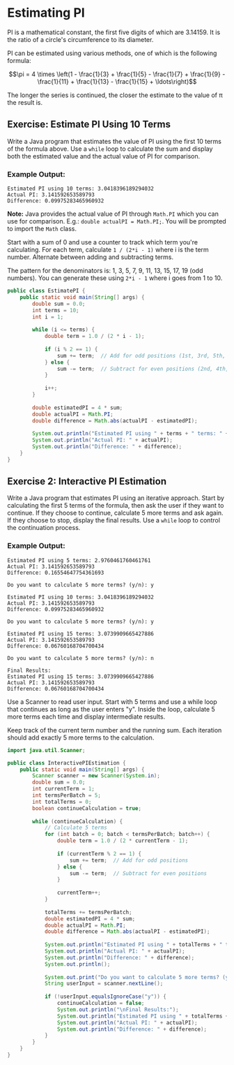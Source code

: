 # Estimating PI

PI is a mathematical constant, the first five digits of which are 3.14159. It is the ratio of a circle's circumference to its diameter. 

PI can be estimated using various methods, one of which is the following formula:

$$\pi = 4 \times \left(1 - \frac{1}{3} + \frac{1}{5} - \frac{1}{7} + \frac{1}{9} - \frac{1}{11} + \frac{1}{13} - \frac{1}{15} + \ldots\right)$$

The longer the series is continued, the closer the estimate to the value of π the result is.

## Exercise: Estimate PI Using 10 Terms

Write a Java program that estimates the value of PI using the first 10 terms of the formula above. Use a `while` loop to calculate the sum and display both the estimated value and the actual value of PI for comparison.

### Example Output:
```
Estimated PI using 10 terms: 3.0418396189294032
Actual PI: 3.141592653589793
Difference: 0.09975283465960932
```

**Note:** Java provides the actual value of PI through `Math.PI` which you can use for comparison. E.g.: `double actualPI = Math.PI;`. You will be prompted to import the `Math` class.

<hint title="Hint 1">

Start with a sum of 0 and use a counter to track which term you're calculating. For each term, calculate `1 / (2*i - 1)` where i is the term number. Alternate between adding and subtracting terms.

</hint>

<hint title="Hint 2">

The pattern for the denominators is: 1, 3, 5, 7, 9, 11, 13, 15, 17, 19 (odd numbers). You can generate these using `2*i - 1` where i goes from 1 to 10.

</hint>

<hint title="Solution">

```java
public class EstimatePI {
    public static void main(String[] args) {
        double sum = 0.0;
        int terms = 10;
        int i = 1;
        
        while (i <= terms) {
            double term = 1.0 / (2 * i - 1);
            
            if (i % 2 == 1) {
                sum += term;  // Add for odd positions (1st, 3rd, 5th, etc.)
            } else {
                sum -= term;  // Subtract for even positions (2nd, 4th, 6th, etc.)
            }
            
            i++;
        }
        
        double estimatedPI = 4 * sum;
        double actualPI = Math.PI;
        double difference = Math.abs(actualPI - estimatedPI);
        
        System.out.println("Estimated PI using " + terms + " terms: " + estimatedPI);
        System.out.println("Actual PI: " + actualPI);
        System.out.println("Difference: " + difference);
    }
}
```

</hint>

## Exercise 2: Interactive PI Estimation

Write a Java program that estimates PI using an iterative approach. Start by calculating the first 5 terms of the formula, then ask the user if they want to continue. If they choose to continue, calculate 5 more terms and ask again. If they choose to stop, display the final results. Use a `while` loop to control the continuation process.

### Example Output:
```
Estimated PI using 5 terms: 2.9760461760461761
Actual PI: 3.141592653589793
Difference: 0.16554647754361693

Do you want to calculate 5 more terms? (y/n): y

Estimated PI using 10 terms: 3.0418396189294032
Actual PI: 3.141592653589793
Difference: 0.09975283465960932

Do you want to calculate 5 more terms? (y/n): y

Estimated PI using 15 terms: 3.0739909665427886
Actual PI: 3.141592653589793
Difference: 0.06760168704700434

Do you want to calculate 5 more terms? (y/n): n

Final Results:
Estimated PI using 15 terms: 3.0739909665427886
Actual PI: 3.141592653589793
Difference: 0.06760168704700434
```

<hint title="Hint 1">

Use a Scanner to read user input. Start with 5 terms and use a while loop that continues as long as the user enters "y". Inside the loop, calculate 5 more terms each time and display intermediate results.

</hint>

<hint title="Hint 2">

Keep track of the current term number and the running sum. Each iteration should add exactly 5 more terms to the calculation.

</hint>

<hint title="Solution">

```java
import java.util.Scanner;

public class InteractivePIEstimation {
    public static void main(String[] args) {
        Scanner scanner = new Scanner(System.in);
        double sum = 0.0;
        int currentTerm = 1;
        int termsPerBatch = 5;
        int totalTerms = 0;
        boolean continueCalculation = true;
        
        while (continueCalculation) {
            // Calculate 5 terms
            for (int batch = 0; batch < termsPerBatch; batch++) {
                double term = 1.0 / (2 * currentTerm - 1);
                
                if (currentTerm % 2 == 1) {
                    sum += term;  // Add for odd positions
                } else {
                    sum -= term;  // Subtract for even positions
                }
                
                currentTerm++;
            }
            
            totalTerms += termsPerBatch;
            double estimatedPI = 4 * sum;
            double actualPI = Math.PI;
            double difference = Math.abs(actualPI - estimatedPI);
            
            System.out.println("Estimated PI using " + totalTerms + " terms: " + estimatedPI);
            System.out.println("Actual PI: " + actualPI);
            System.out.println("Difference: " + difference);
            System.out.println();
            
            System.out.print("Do you want to calculate 5 more terms? (y/n): ");
            String userInput = scanner.nextLine();
            
            if (!userInput.equalsIgnoreCase("y")) {
                continueCalculation = false;
                System.out.println("\nFinal Results:");
                System.out.println("Estimated PI using " + totalTerms + " terms: " + estimatedPI);
                System.out.println("Actual PI: " + actualPI);
                System.out.println("Difference: " + difference);
            }
        }
    }
}
```

</hint>



